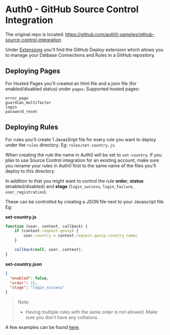 # Auth0 - GitHub Source Control Integration

The original repo is located: https://github.com/auth0-samples/github-source-control-integration

Under [Extensions](https://manage.auth0.com/#/extensions) you'll find the GitHub Deploy extension which allows you to manage your Datbase Connections and Rules in a GitHub repository.

## Deploying Pages

For Hosted Pages you'll created an html file and a json file (for enabled/disabled status) under `pages`. Supported hosted pages:


```
error_page
guardian_multifactor
login
password_reset
```

##  Deploying Rules

For rules you'll create 1 JavasSript file for every rule you want to deploy under the `rules` directory. Eg: `rules/set-country.js`.

When creating the rule the name in Auth0 will be set to `set-country`. If you plan to use Source Control integration for an existing account, make sure you rename your rules in Auth0 first to the same name of the files you'll deploy to this directory.

In addition to that you might want to control the rule **order**, **status** (enabled/disabled) and **stage** (`login_success`, `login_failure`, `user_registration`).

These can be controlled by creating a JSON file next to your Javascript file. Eg:

**set-country.js**

```js
function (user, context, callback) {
	if (context.request.geoip) {
		user.country = context.request.geoip.country_name;
	}

	callback(null, user, context);
}
```

**set-country.json**

```json
{
  "enabled": false,
  "order": 15,
  "stage": "login_success"
}
```

> Note:
>  - Having multiple rules with the same order is not allowed. Make sure you don't have any collisions.

A few examples can be found [here](rules).
